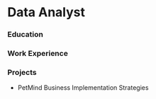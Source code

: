 # Data Analyst

### Education

### Work Experience

### Projects
- PetMind Business Implementation Strategies
